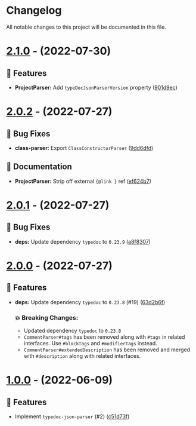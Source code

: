 # Changelog

All notable changes to this project will be documented in this file.

# [2.1.0](https://github.com/RealShadowNova/typedoc-json-parser/compare/v2.0.2...v2.1.0) - (2022-07-30)

## 🚀 Features

- **ProjectParser:** Add `typeDocJsonParserVersion` property ([901d9ec](https://github.com/RealShadowNova/typedoc-json-parser/commit/901d9ecf73f4626c8596a6d906e86b3cb764674c))

# [2.0.2](https://github.com/RealShadowNova/typedoc-json-parser/compare/v2.0.1...v2.0.2) - (2022-07-27)

## 🐛 Bug Fixes

- **class-parser:** Export `ClassConstructorParser` ([9dd6dfd](https://github.com/RealShadowNova/typedoc-json-parser/commit/9dd6dfd8f9e1d356c73586af496e9c61179564ac))

## 📝 Documentation

- **ProjectParser:** Strip off external `{@link }` ref ([ef624b7](https://github.com/RealShadowNova/typedoc-json-parser/commit/ef624b7c74619e313394244d11a0ba537705d0e8))

# [2.0.1](https://github.com/RealShadowNova/typedoc-json-parser/compare/v2.0.0...v2.0.1) - (2022-07-27)

## 🐛 Bug Fixes

- **deps:** Update dependency `typedoc` to `0.23.9` ([a8f8307](https://github.com/RealShadowNova/typedoc-json-parser/commit/a8f830795a8afd96c4f563532a9aed5cd7d62044))

# [2.0.0](https://github.com/RealShadowNova/typedoc-json-parser/compare/v1.0.0...v2.0.0) - (2022-07-27)

## 🚀 Features

- **deps:** Update dependency `typedoc` to `0.23.8` (#19) ([63d2b6f](https://github.com/RealShadowNova/typedoc-json-parser/commit/63d2b6fe71067cc36070722b93dc4235fd1c3713))

   ### 💥 Breaking Changes:
   - Updated dependency `typedoc` to `0.23.8`
   - `CommentParser#tags` has been removed along with `#tags` in related interfaces. Use `#blockTags` and `#modifierTags` instead.
   - `CommentParser#extendedDescription` has been removed and merged with `#description` along with related interfaces.


# [1.0.0](https://github.com/RealShadowNova/typedoc-json-parser/tree/v1.0.0) - (2022-06-09)

## 🚀 Features

- Implement `typedoc-json-parser` (#2) ([c51d73f](https://github.com/RealShadowNova/typedoc-json-parser/commit/c51d73f75b99e2369afc29d42e827dbbddc98d00))
